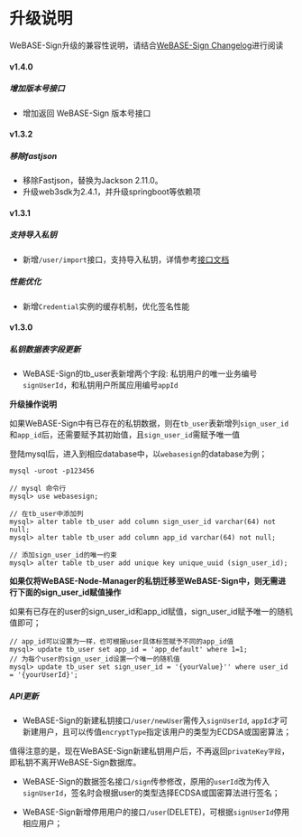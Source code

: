 # 升级说明

WeBASE-Sign升级的兼容性说明，请结合[WeBASE-Sign Changelog](https://github.com/WeBankFinTech/WeBASE-Sign)进行阅读

#### v1.4.0

##### 增加版本号接口
- 增加返回 WeBASE-Sign 版本号接口

#### v1.3.2

##### 移除fastjson
- 移除Fastjson，替换为Jackson 2.11.0。
- 升级web3sdk为2.4.1，并升级springboot等依赖项

#### v1.3.1

##### 支持导入私钥
- 新增`/user/import`接口，支持导入私钥，详情参考[接口文档](./interfaces.html)

##### 性能优化
- 新增`Credential`实例的缓存机制，优化签名性能

#### v1.3.0

##### 私钥数据表字段更新
- WeBASE-Sign的tb_user表新增两个字段: 私钥用户的唯一业务编号`signUserId`，和私钥用户所属应用编号`appId`

**升级操作说明**

如果WeBASE-Sign中有已存在的私钥数据，则在`tb_user`表新增列`sign_user_id`和`app_id`后，还需要赋予其初始值，且`sign_user_id`需赋予唯一值

登陆mysql后，进入到相应database中，以`webasesign`的database为例；
```
mysql -uroot -p123456

// mysql 命令行
mysql> use webasesign;

// 在tb_user中添加列
mysql> alter table tb_user add column sign_user_id varchar(64) not null;
mysql> alter table tb_user add column app_id varchar(64) not null;

// 添加sign_user_id的唯一约束
mysql> alter table tb_user add unique key unique_uuid (sign_user_id);

```

**如果仅将WeBASE-Node-Manager的私钥迁移至WeBASE-Sign中，则无需进行下面的sign_user_id赋值操作**

如果有已存在的user的sign_user_id和app_id赋值，sign_user_id赋予唯一的随机值即可；

```
// app_id可以设置为一样，也可根据user具体标签赋予不同的app_id值
mysql> update tb_user set app_id = 'app_default' where 1=1;
// 为每个user的sign_user_id设置一个唯一的随机值
mysql> update tb_user set sign_user_id = '{yourValue}'' where user_id = '{yourUserId}';
```


##### API更新
- WeBASE-Sign的新建私钥接口`/user/newUser`需传入`signUserId`, `appId`才可新建用户，且可以传值`encryptType`指定该用户的类型为ECDSA或国密算法；

值得注意的是，现在WeBASE-Sign新建私钥用户后，不再返回`privateKey字段`，即私钥不离开WeBASE-Sign数据库。

- WeBASE-Sign的数据签名接口`/sign`传参修改，原用的`userId`改为传入`signUserId`，签名时会根据user的类型选择ECDSA或国密算法进行签名；

- WeBASE-Sign新增停用用户的接口`/user`(DELETE)，可根据`signUserId`停用相应用户；
